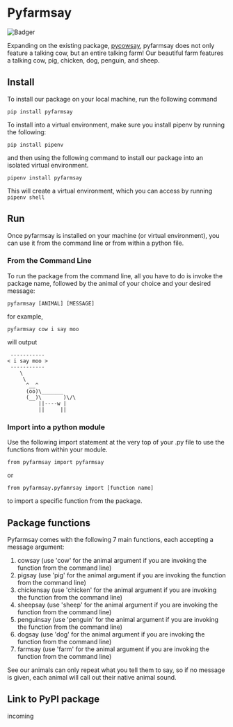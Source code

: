 # Pyfarmsay
![Badger](https://github.com/software-students-fall2022/python-package-exercise-project-3-team-4/actions/workflows/github-workflow.yml/badge.svg)

Expanding on the existing package, [pycowsay](https://pypi.org/project/pycowsay/), pyfarmsay does not only feature a talking 
cow, but an entire talking farm! Our beautiful farm features a talking cow, pig, chicken, dog, penguin, and sheep. 

## Install 
To install our package on your local machine, run the following command

```
pip install pyfarmsay 
```

To install into a virtual environment, make sure you install pipenv by running the following:
```
pip install pipenv
```
and then using the following command to install our package into an isolated virtual environment. 
```
pipenv install pyfarmsay 
```

This will create a virtual environment, which you can access by running ```pipenv shell```

## Run 
Once pyfarmsay is installed on your machine (or virtual environment), you can use it from the command line or from within a python file. 
### From the Command Line
To run the package from the command line, all you have to do is invoke the package name, followed by the animal of your choice and your desired message:
```
pyfarmsay [ANIMAL] [MESSAGE]
```
for example, 

```
pyfarmsay cow i say moo
```
will output

```
 -----------
< i say moo >
 -----------
    \
     \
      ^__^
      (oo)\_______
      (__)\       )\/\
          ||----w |
          ||     ||

```

### Import into a python module
Use the following import statement at the very top of your .py file to use the functions from within your module. 
```
from pyfarmsay import pyfarmsay
```
or 

```
from pyfarmsay.pyfamrsay import [function name]
```
to import a specific function from the package.
## Package functions
Pyfarmsay comes with the following 7 main functions, each accepting a message argument:

1. cowsay (use 'cow' for the animal argument if you are invoking the function from the command line)
2. pigsay (use 'pig' for the animal argument if you are invoking the function from the command line)
3. chickensay (use 'chicken' for the animal argument if you are invoking the function from the command line)
4. sheepsay (use 'sheep' for the animal argument if you are invoking the function from the command line)
5. penguinsay (use 'penguin' for the animal argument if you are invoking the function from the command line)
6. dogsay (use 'dog' for the animal argument if you are invoking the function from the command line)
7. farmsay (use 'farm' for the animal argument if you are invoking the function from the command line)

See our animals can only repeat what you tell
them to say, so if no message is given, each animal will call out their native animal sound. 

## Link to PyPI package 
incoming 

